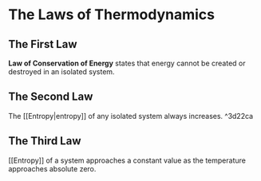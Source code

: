 # The Laws of Thermodynamics
## The First Law
**Law of Conservation of Energy** states that energy cannot be created or destroyed in an isolated system.

## The Second Law
The [[Entropy|entropy]] of any isolated system always increases. ^3d22ca

## The Third Law
[[Entropy]] of a system approaches a constant value as the temperature approaches absolute zero. 
